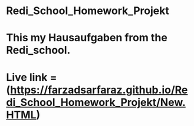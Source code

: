 # Redi_School_Homework_Projekt
# This my Hausaufgaben from the Redi_school.
# Live link = (https://farzadsarfaraz.github.io/Redi_School_Homework_Projekt/New.HTML)
